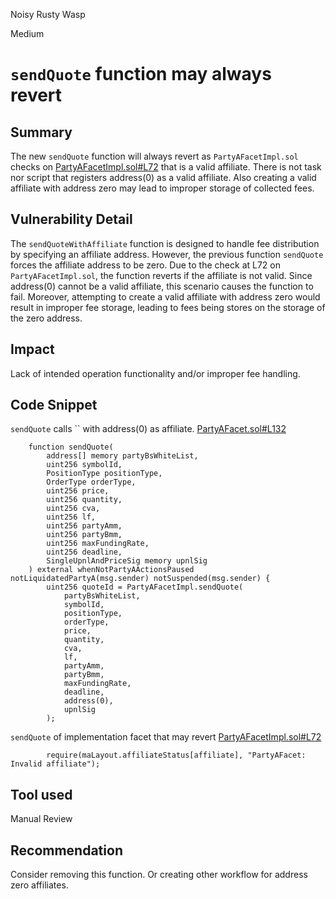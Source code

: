 Noisy Rusty Wasp

Medium

# `sendQuote` function may always revert

## Summary
The new `sendQuote` function will always revert as `PartyAFacetImpl.sol` checks on [PartyAFacetImpl.sol#L72](https://github.com/SYMM-IO/protocol-core/blob/develop/contracts/facets/PartyA/PartyAFacetImpl.sol#L72) that is a valid affiliate. There is not task nor script that registers address(0) as a valid affiliate. Also creating a valid affiliate with address zero may lead to improper storage of collected fees. 

## Vulnerability Detail

The `sendQuoteWithAffiliate` function is designed to handle fee distribution by specifying an affiliate address. However, the previous function `sendQuote` forces the affiliate address to be zero. Due to the check at L72 on `PartyAFacetImpl.sol`, the function reverts if the affiliate is not valid. Since address(0) cannot be a valid affiliate, this scenario causes the function to fail. Moreover, attempting to create a valid affiliate with address zero would result in improper fee storage, leading to fees being stores on the storage of the zero address.

## Impact
Lack of intended operation functionality and/or improper fee handling.

## Code Snippet
`sendQuote` calls `` with address(0) as affiliate.
[PartyAFacet.sol#L132](https://github.com/SYMM-IO/protocol-core/blob/develop/contracts/facets/PartyA/PartyAFacet.sol#L132)
```solidity
	function sendQuote(
		address[] memory partyBsWhiteList,
		uint256 symbolId,
		PositionType positionType,
		OrderType orderType,
		uint256 price,
		uint256 quantity,
		uint256 cva,
		uint256 lf,
		uint256 partyAmm,
		uint256 partyBmm,
		uint256 maxFundingRate,
		uint256 deadline,
		SingleUpnlAndPriceSig memory upnlSig
	) external whenNotPartyAActionsPaused notLiquidatedPartyA(msg.sender) notSuspended(msg.sender) {
		uint256 quoteId = PartyAFacetImpl.sendQuote(
			partyBsWhiteList,
			symbolId,
			positionType,
			orderType,
			price,
			quantity,
			cva,
			lf,
			partyAmm,
			partyBmm,
			maxFundingRate,
			deadline,
			address(0),
			upnlSig
		);
```

`sendQuote` of implementation facet that may revert [PartyAFacetImpl.sol#L72](https://github.com/SYMM-IO/protocol-core/blob/develop/contracts/facets/PartyA/PartyAFacetImpl.sol#L72)
```solidity
        require(maLayout.affiliateStatus[affiliate], "PartyAFacet: Invalid affiliate");
```
## Tool used

Manual Review

## Recommendation
Consider removing this function. Or creating other workflow for address zero affiliates.